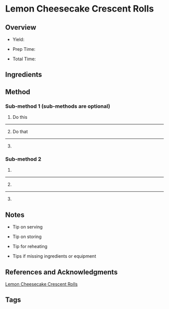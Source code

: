 # Lemon Cheesecake Crescent Rolls

## Overview

- Yield:

- Prep Time:

- Total Time:

## Ingredients



## Method

### Sub-method 1 (sub-methods are optional)

1. Do this
---
2. Do that
---
3.

### Sub-method 2

1.
---
2.
---
3.

## Notes

- Tip on serving

- Tip on storing

- Tip for reheating

- Tips if missing ingredients or equipment

## References and Acknowledgments

[Lemon Cheesecake Crescent Rolls](http://www.lemontreedwelling.com/2017/02/lemon-cheesecake-crescent-rolls.html)

## Tags


